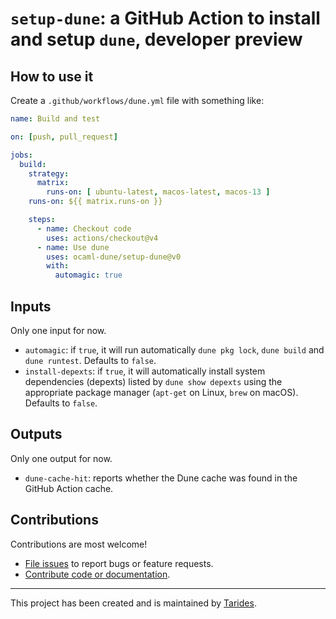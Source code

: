 # `setup-dune`: a GitHub Action to install and setup `dune`, developer preview

## How to use it

Create a `.github/workflows/dune.yml` file with something like:

```yaml
name: Build and test

on: [push, pull_request]

jobs:
  build:
    strategy:
      matrix:
        runs-on: [ ubuntu-latest, macos-latest, macos-13 ]
    runs-on: ${{ matrix.runs-on }}

    steps:
      - name: Checkout code
        uses: actions/checkout@v4
      - name: Use dune
        uses: ocaml-dune/setup-dune@v0
        with:
          automagic: true
```

## Inputs

Only one input for now.

- `automagic`: if `true`, it will run automatically `dune pkg lock`, `dune build` and `dune runtest`. Defaults to `false`.
- `install-depexts`: if `true`, it will automatically install system dependencies (depexts) listed by `dune show depexts` using the appropriate package manager (`apt-get` on Linux, `brew` on macOS). Defaults to `false`.

## Outputs

Only one output for now.

- `dune-cache-hit`: reports whether the Dune cache was found in the GitHub Action cache.

## Contributions

Contributions are most welcome!

- [File issues](https://github.com/ocaml-dune/setup-dune/issues) to report bugs or feature requests.
- [Contribute code or documentation](./CONTRIBUTING.md).

---

This project has been created and is maintained by [Tarides](https://tarides.com).
